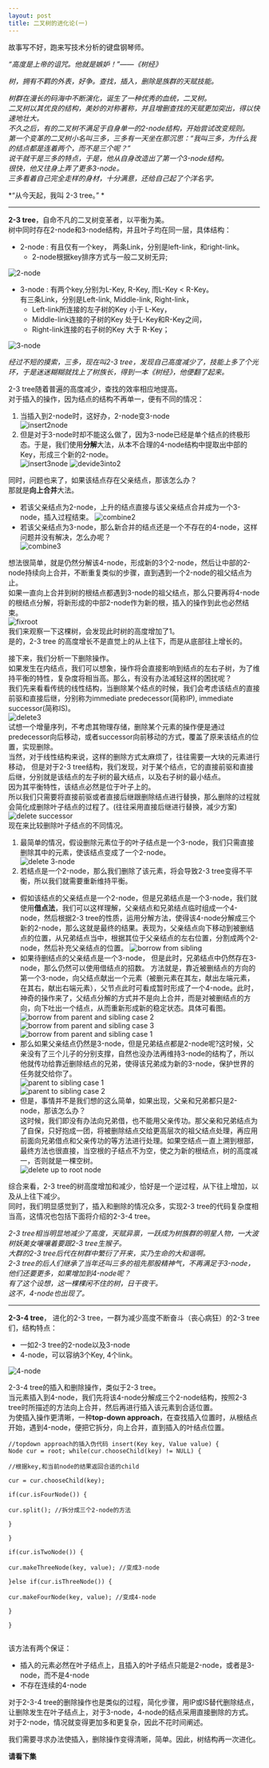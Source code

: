 ```yaml
---
layout: post
title: 二叉树的进化论(一)
---
```

  故事写不好，跑来写技术分析的键盘钢琴师。  
  
  *“高度是上帝的诅咒。他就是嫉妒！”——《树经》*  
    
  *树，拥有不羁的外表，好争。查找，插入，删除是族群的天赋技能。*  
  
  *树群在漫长的码海中不断演化，诞生了一种优秀的血统，二叉树。  
  二叉树以其优良的结构，美妙的对称著称，并且增删查找的天赋更加突出，得以快速地壮大。  
  不久之后，有的二叉树不满足于自身单一的2-node结构，开始尝试改变规则。  
  第一个变革的二叉树小名叫三多，三多有一天坐在那沉思：“我叫三多，为什么我的结点都是连着两个，而不是三个呢？”  
  说干就干是三多的特点，于是，他从自身改造出了第一个3-node结构。  
  很快，他又往身上弄了更多3-node。   
  三多看着自己完全走样的身材，十分满意，还给自己起了个洋名字。*  
  
  *“从今天起，我叫 2-3 tree。” *  

  ****
  
  **2-3 tree**，自命不凡的二叉树变革者，以平衡为美。  
  树中同时存在2-node和3-node结构，并且叶子均在同一层，具体结构：  
  - 2-node : 有且仅有一个key， 两条Link，分别是left-link，和right-link。  
    - 2-node根据key排序方式与一般二叉树无异;  
     
 ![2-node](../img/2node.png)  

  - 3-node : 有两个key,分别为L-Key, R-Key, 而L-Key < R-Key。  
   有三条Link，分别是Left-link, Middle-link, Right-link，  
    - Left-link所连接的左子树的Key 小于 L-Key，  
    - Middle-link连接的子树的Key 处于L-Key和R-Key之间，  
    - Right-link连接的右子树的Key 大于 R-Key；  
  
 ![3-node](../img/3node.png)  

*经过不短的摸索，三多，现在叫2-3 tree，发现自己高度减少了，技能上多了个光环，于是迷迷糊糊就找上了树族长，得到一本《树经》，他便翻了起来。*  
  
2-3 tree随着普遍的高度减少，查找的效率相应地提高。  
对于插入的操作，因为结点的结构不再单一，便有不同的情况：    
1. 当插入到2-node时，这好办，2-node变3-node  
  ![insert2node](../img/insert2node.png)  
2. 但是对于3-node时却不能这么做了，因为3-node已经是单个结点的终极形态。于是，我们使用**分解**大法，从本不合理的4-node结构中提取出中部的Key，形成三个新的2-node。  
  ![insert3node](../img/insert3node.png)
  ![devide3into2](../img/devide3into2node.png)  

同时，问题也来了，如果该结点存在父亲结点，那该怎么办？  
那就是**向上合并**大法。  
- 若该父亲结点为2-node，上升的结点直接与该父亲结点合并成为一个3-node，插入过程结束。
  ![combine2](../img/combine2parent.png)  
- 若该父亲结点为3-node，那么新合并的结点还是一个不存在的4-node，这样问题并没有解决，怎么办呢？  
  ![combine3](../img/combine3parent.png)  

想法很简单，就是仍然分解该4-node，形成新的3个2-node，然后让中部的2-node持续向上合并，不断重复类似的步骤，直到遇到一个2-node的祖父结点为止。  
如果一直向上合并到树的根结点都遇到3-node的祖父结点，那么只要再将4-node的根结点分解，将新形成的中部2-node作为新的根，插入的操作到此也必然结束。  
  ![fixroot](../img/fix3root.png)  
我们来观察一下这棵树，会发现此时树的高度增加了1。  
是的，2-3 tree 的高度增长不是直觉上的从上往下，而是从底部往上增长的。  

接下来，我们分析一下删除操作。  
如果发生在内结点，我们可以想象，操作将会直接影响到结点的左右子树，为了维持平衡的特性，复杂度将相当高。那么，有没有办法减轻这样的困扰呢？  
我们先来看看传统的线性结构，当删除某个结点的时候，我们会考虑该结点的直接前驱和直接后继，分别称为immediate predecessor(简称IP), immediate successor(简称IS)。  
![delete3](../img/delete3.png)  
试想一个增量序列，不考虑其物理存储，删除某个元素的操作便是通过predecessor向后移动，或者successor向前移动的方式，覆盖了原来该结点的位置，实现删除。  
当然，对于线性结构来说，这样的删除方式太麻烦了，往往需要一大块的元素进行移动，
但是对于2-3 tree结构，我们发现，对于某个结点，它的直接前驱和直接后继，分别就是该结点的左子树的最大结点，以及右子树的最小结点。  
因为其平衡特性，该结点必然是位于叶子上的。  
所以我们只需要将直接前驱或者直接后继跟删除结点进行替换，那么删除的过程就会简化成删除叶子结点的过程了。(往往采用直接后继进行替换，减少方案)  
![delete successor](../img/delsuccessor.png)  
现在来比较删除叶子结点的不同情况。  
1. 最简单的情况，假设删除元素位于的叶子结点是一个3-node，我们只需直接删除其中的元素，使该结点变成了一个2-node。  
![delete 3-node](../img/del3node.png)  
2. 若结点是一个2-node，那么我们删除了该元素，将会导致2-3 tree变得不平衡，所以我们就需要重新维持平衡。  
  - 假如该结点的父亲结点是一个2-node，但是兄弟结点是一个3-node，我们就使用**借点法**，我们可以这样理解，父亲结点和兄弟结点临时组成一个4-node，然后根据2-3 tree的性质，运用分解方法，使得该4-node分解成三个新的2-node，那么这就是最终的结果。表现为，父亲结点向下移动到被删结点的位置，从兄弟结点当中，根据其位于父亲结点的左右位置，分割成两个2-node，然后补充父亲结点的位置。 
  ![borrow from sibling](../img/borrow3sib.png)  
  - 如果待删结点的父亲结点是一个3-node， 但是此时，兄弟结点中仍然存在3-node，那么仍然可以使用借结点的招数。
  方法就是，靠近被删结点的方向的第一个3-node，向父结点献出一个元素（被删元素在其左，献出左端元素，在其右，献出右端元素），父节点此时可看成暂时形成了一个4-node。此时，神奇的操作来了，父结点分解的方式并不是向上合并，而是对被删结点的方向，向下吐出一个结点，从而重新形成新的稳定状态。具体可看图。
  ![borrow from parent and sibling case 2](../img/del3parent2.png)  
  ![borrow from parent and sibling case 3](../img/del3parent3.png)  
  ![borrow from parent and sibling case 1](../img/del3parent1.png)  
  - 那么如果父亲结点仍然是3-node，但是兄弟结点都是2-node呢?这时候，父亲没有了三个儿子的分别支撑，自然也没办法再维持3-node的结构了，所以他就传功给靠近删除结点的兄弟，使得该兄弟成为新的3-node，保护世界的任务就交给你了。  
  ![parent to sibling case 1](../img/del3parent2sib1.png)  
  ![parent to sibling case 2](../img/del3parent2sib2.png)  
  - 但是，事情并不是我们想的这么简单，如果出现，父亲和兄弟都只是2-node，那该怎么办？  
  这时候，我们即没有办法向兄弟借，也不能用父亲传功。那父亲和兄弟结点为了自保，只好抱成一团，将被删除结点交给更高层次的祖父结点处理，再应用前面向兄弟借点和父亲传功的等方法进行处理。如果空结点一直上溯到根部，最终方法也很直接，当空根的子结点不为空，使之为新的根结点，树的高度减一，否则就是一棵空树。  
  ![delete up to root node](../img/delup2root.png)
  
  综合来看，2-3 tree的树高度增加和减少，恰好是一个逆过程，从下往上增加，以及从上往下减少。  
  同时，我们明显感觉到了，插入和删除的情况众多，实现2-3 tree的代码复杂度相当高，这情况也包括下面将介绍的2-3-4 tree。

  *2-3 tree相当明显地减少了高度，天赋异禀，一跃成为树族群的明星人物，一大波树妖美女嚷嚷着要跟2-3 tree生猴子。  
  大群的2-3 tree后代在树群中繁衍了开来，实乃生命的大和谐啊。  
  2-3 tree的后人们继承了当年还叫三多的祖先那股精神气，不再满足于3-node，他们还要更多，如果增加到4-node呢？  
  有了这个设想，这一棵棵闲不住的树，日干夜干。  
  这不，4-node也出现了。*  
  
***

  **2-3-4 tree**， 进化的2-3 tree，一群为减少高度不断奋斗（丧心病狂）的2-3 tree们，结构特点：
  - 一如2-3 tree的2-node以及3-node
  - 4-node，可以容纳3个Key, 4个link。 
     
  ![4-node](../img/4-node.png)  

2-3-4 tree的插入和删除操作，类似于2-3 tree。  
当元素插入到4-node，我们先将该4-node分解成三个2-node结构，按照2-3 tree时所描述的方法向上合并，然后再进行插入该元素到合适位置。  
为使插入操作更清晰，一种**top-down approach**，在查找插入位置时，从根结点开始，遇到4-node，便把它拆分，向上合并，直到插入的叶结点位置。
    <pre><code>//topdown approach的插入伪代码
    insert(Key key, Value value) {
       Node cur = root;
       while(cur.chooseChild(key) != NULL) {   
           //根据key,和当前node的结果返回合适的child  
           cur = cur.chooseChild(key);  
           if(cur.isFourNode()) {  
               cur.split(); //拆分成三个2-node的方法  
           }  
       }  
       if(cur.isTwoNode()) {  
           cur.makeThreeNode(key, value); //变成3-node  
       }else if(cur.isThreeNode()) {  
           cur.makeFourNode(key, value); //变成4-node  
       }  
    }  
  </code></pre>
  
该方法有两个保证：  
  - 插入的元素必然在叶子结点上，且插入的叶子结点只能是2-node，或者是3-node，而不是4-node  
  - 不存在连续的4-node  
  
对于2-3-4 tree的删除操作也是类似的过程，简化步骤，用IP或IS替代删除结点，让删除发生在叶子结点上，对于3-node，4-node的结点采用直接删除的方式。  
对于2-node，情况就变得更加多和更复杂，因此不花时间阐述。  

我们需要寻求办法使插入，删除操作变得清晰，简单。因此，树结构再一次进化。  
  
**请看下集**  
